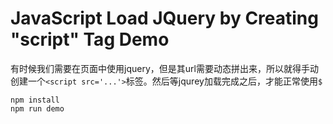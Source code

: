 JavaScript Load JQuery by Creating "script" Tag Demo
====================================================

有时候我们需要在页面中使用jquery，但是其url需要动态拼出来，所以就得手动创建一个`<script src='...'>`标签。然后等jqurey加载完成之后，才能正常使用`$`

```
npm install
npm run demo
```
